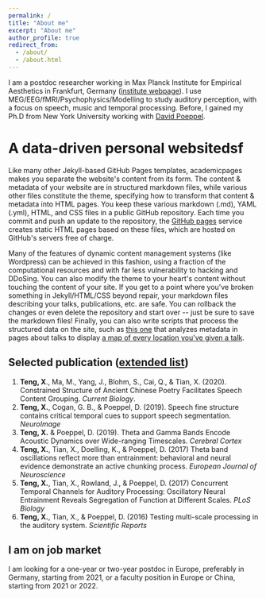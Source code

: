 ```yaml
---
permalink: /
title: "About me"
excerpt: "About me"
author_profile: true
redirect_from: 
  - /about/
  - /about.html
---
```


I am a postdoc researcher working in Max Planck Institute for Empirical Aesthetics in Frankfurt, Germany ([institute webpage](https://www.aesthetics.mpg.de/en/the-institute/people/xiangbin-teng.html)). I use MEG/EEG/fMRI/Psychophysics/Modelling to study auditory perception, with a focus on speech, music and temporal processing. Before, I gained my Ph.D from New York University working with [David Poeppel](https://as.nyu.edu/faculty/david-poeppel.html).

A data-driven personal websitedsf
======
Like many other Jekyll-based GitHub Pages templates, academicpages makes you separate the website's content from its form. The content & metadata of your website are in structured markdown files, while various other files constitute the theme, specifying how to transform that content & metadata into HTML pages. You keep these various markdown (.md), YAML (.yml), HTML, and CSS files in a public GitHub repository. Each time you commit and push an update to the repository, the [GitHub pages](https://pages.github.com/) service creates static HTML pages based on these files, which are hosted on GitHub's servers free of charge.

Many of the features of dynamic content management systems (like Wordpress) can be achieved in this fashion, using a fraction of the computational resources and with far less vulnerability to hacking and DDoSing. You can also modify the theme to your heart's content without touching the content of your site. If you get to a point where you've broken something in Jekyll/HTML/CSS beyond repair, your markdown files describing your talks, publications, etc. are safe. You can rollback the changes or even delete the repository and start over -- just be sure to save the markdown files! Finally, you can also write scripts that process the structured data on the site, such as [this one](https://github.com/academicpages/academicpages.github.io/blob/master/talkmap.ipynb) that analyzes metadata in pages about talks to display [a map of every location you've given a talk](https://academicpages.github.io/talkmap.html).

## Selected publication ([extended list](https://xbtinchina.github.io/XiangbinTeng//publications/))

 1. **Teng, X**., Ma, M., Yang, J., Blohm, S., Cai, Q., & Tian, X. (2020). Constrained Structure of Ancient Chinese Poetry Facilitates Speech Content Grouping. _Current Biology_.
 2. **Teng, X.**, Cogan, G. B., & Poeppel, D. (2019). Speech fine structure contains critical temporal cues to support speech segmentation. _NeuroImage_
 3. **Teng, X.** & Poeppel, D. (2019). Theta and Gamma Bands Encode Acoustic Dynamics over Wide-ranging Timescales. _Cerebral Cortex_
 4. **Teng, X.**, Tian, X., Doelling, K., & Poeppel, D. (2017) Theta band oscillations reflect more than entrainment: behavioral and neural evidence demonstrate an active chunking process. _European Journal of Neuroscience_
 5. **Teng, X.**, Tian, X., Rowland, J., & Poeppel, D. (2017) Concurrent Temporal Channels for Auditory Processing: Oscillatory Neural Entrainment Reveals Segregation of Function at Different Scales. _PLoS Biology_
 6. **Teng, X.**, Tian, X., & Poeppel, D. (2016) Testing multi-scale processing in the auditory system. _Scientific Reports_

## I am on job market 
I am looking for a one-year or two-year postdoc in Europe, preferably in Germany, starting from 2021, or a faculty position in Europe or China, starting from 2021 or 2022.
